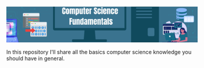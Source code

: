 ![CS Fundametals](./Assets/cs_fundamentals_poster.png)

In this repository I'll share all the basics computer science knowledge you should have in general.
